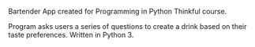 Bartender App created for Programming in Python Thinkful course. 

Program asks users a series of questions to create a drink based on their taste preferences. Written in Python 3. 